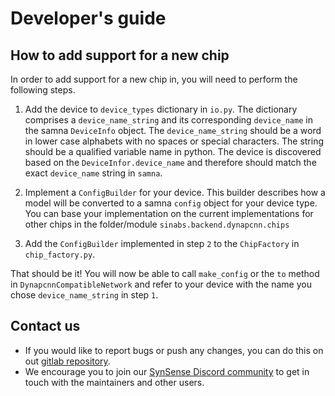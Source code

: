 Developer's guide
=================

How to add support for a new chip
---------------------------------

In order to add support for a new chip in, you will need to perform the following steps.

1. Add the device to `device_types` dictionary in `io.py`.
   The dictionary comprises a `device_name_string` and its corresponding `device_name` in the samna `DeviceInfo` object.
   The `device_name_string` should be a word in lower case alphabets with no spaces or special characters. 
   The string should be a qualified variable name in python.
   The device is discovered based on the `DeviceInfor.device_name` and therefore should match the exact `device_name` string in `samna`.
   
2. Implement a `ConfigBuilder` for your device. 
   This builder describes how a model will be converted to a samna `config` object for your device type.
   You can base your implementation on the current implementations for other chips in the folder/module `sinabs.backend.dynapcnn.chips`
   
3. Add the `ConfigBuilder` implemented in step `2` to the `ChipFactory` in `chip_factory.py`.

That should be it! 
You will now be able to call `make_config` or the `to` method in `DynapcnnCompatibleNetwork` 
and refer to your device with the name you chose `device_name_string` in step `1`.


Contact us
----------

- If you would like to report bugs or push any changes, you can do this on out [gitlab repository](https://gitlab.com/synsense/sinabs-dynapcnn).
- We encourage you to join our [SynSense Discord community](https://discordapp.com/channels/852094154188259338/852094154188259342/852113196201934859) to get in touch with the maintainers and other users.

